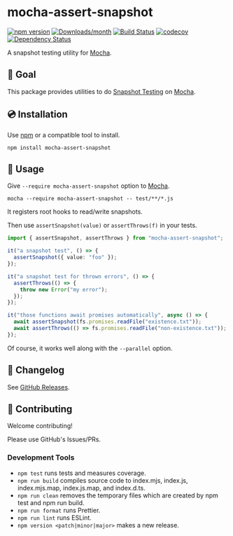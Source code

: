 # mocha-assert-snapshot

[![npm version](https://img.shields.io/npm/v/mocha-assert-snapshot.svg)](https://www.npmjs.com/package/mocha-assert-snapshot)
[![Downloads/month](https://img.shields.io/npm/dm/mocha-assert-snapshot.svg)](http://www.npmtrends.com/mocha-assert-snapshot)
[![Build Status](https://github.com/mysticatea/mocha-assert-snapshot/workflows/CI/badge.svg)](https://github.com/mysticatea/mocha-assert-snapshot/actions)
[![codecov](https://codecov.io/gh/mysticatea/mocha-assert-snapshot/branch/main/graph/badge.svg)](https://codecov.io/gh/mysticatea/mocha-assert-snapshot)
[![Dependency Status](https://david-dm.org/mysticatea/mocha-assert-snapshot.svg)](https://david-dm.org/mysticatea/mocha-assert-snapshot)

A snapshot testing utility for [Mocha].

[mocha]: https://mochajs.org/

## 🏁 Goal

This package provides utilities to do [Snapshot Testing] on [Mocha].

[snapshot testing]: https://jestjs.io/docs/en/snapshot-testing

## 💿 Installation

Use [npm] or a compatible tool to install.

```
npm install mocha-assert-snapshot
```

[npm]: https://www.npmjs.com/

## 📖 Usage

Give `--require mocha-assert-snapshot` option to [Mocha].

```
mocha --require mocha-assert-snapshot -- test/**/*.js
```

It registers root hooks to read/write snapshots.

Then use `assertSnapshot(value)` or `assertThrows(f)` in your tests.

```ts
import { assertSnapshot, assertThrows } from "mocha-assert-snapshot";

it("a snapshot test", () => {
  assertSnapshot({ value: "foo" });
});

it("a snapshot test for thrown errors", () => {
  assertThrows(() => {
    throw new Error("my error");
  });
});

it("those functions await promises automatically", async () => {
  await assertSnapshot(fs.promises.readFile("existence.txt"));
  await assertThrows(() => fs.promises.readFile("non-existence.txt"));
});
```

Of course, it works well along with the `--parallel` option.

## 📰 Changelog

See [GitHub Releases](https://github.com/mysticatea/mocha-assert-snapshot/releases).

## 🍻 Contributing

Welcome contributing!

Please use GitHub's Issues/PRs.

### Development Tools

- `npm test` runs tests and measures coverage.
- `npm run build` compiles source code to index.mjs, index.js, index.mjs.map, index.js.map, and index.d.ts.
- `npm run clean` removes the temporary files which are created by npm test and npm run build.
- `npm run format` runs Prettier.
- `npm run lint` runs ESLint.
- `npm version <patch|minor|major>` makes a new release.
